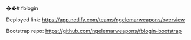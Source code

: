 ��# fblogin

Deployed link: https://app.netlify.com/teams/ngelemarweapons/overview

Bootstrap repo: https://github.com/ngelemarweapons/fblogin-bootstrap
